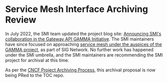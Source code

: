 # Service Mesh Interface Archiving Review

In July 2022, the SMI team updated the project blog site: [Announcing SMI's collaboration in the Gateway API GAMMA Initiative](https://smi-spec.io/blog/announcing-smi-gateway-api-gamma/). The SMI maintainers have since focused on approaching [service mesh under the auspices of the GAMMA project](https://kubernetes.io/blog/2023/08/29/gateway-api-v0-8/), as part of SIG Network. No further work has happened under the SMI umbrella, and the SMI maintainers are recommending the SMI project for archival at this time.

As per the [CNCF Project Archiving Process](https://github.com/cncf/toc/blob/main/process/archiving.md), this archival proposal is now being PRed to the TOC repo.
